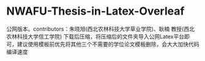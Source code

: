 # NWAFU-Thesis-in-Latex-Overleaf
公网版本。contributors：朱晓旭(西北农林科技大学草业学院)、耿楠 教授(西北农林科技大学信工学院)
下载后压缩，将压缩后的文件夹导入公网Latex平台即可，建议使用模板前优先将其他三个不需要的学位论文模板删除，会大大加快代码编译速度
